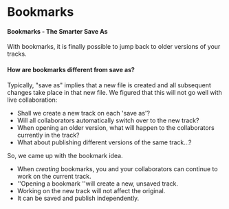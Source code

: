 # Bookmarks

#### Bookmarks - The Smarter Save As

With bookmarks, it is finally possible to jump back to older versions of
your tracks.

#### How are bookmarks different from save as?

Typically, "save as" implies that a new file is created and all
subsequent changes take place in that new file. We figured that this
will not go well with live collaboration:

  - Shall we create a new track on each 'save as'?
  - Will all collaborators automatically switch over to the new track?
  - When opening an older version, what will happen to the collaborators
    currently in the track?
  - What about publishing different versions of the same track...?

So, we came up with the bookmark idea.

  - When *creating* bookmarks, you and your collaborators can continue
    to work on the current track.
  - ''Opening a bookmark ''will create a new, unsaved track.
  - Working on the new track will not affect the original.
  - It can be saved and publish independently.
